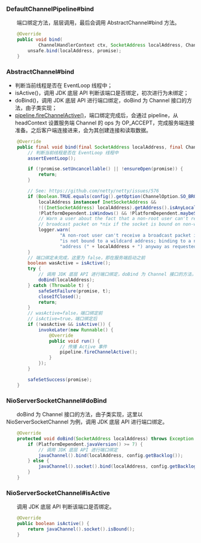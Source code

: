 ### DefaultChannelPipeline#bind
　　端口绑定方法，层层调用，最后会调用 AbstractChannel#bind 方法。

```java
    @Override
    public void bind(
            ChannelHandlerContext ctx, SocketAddress localAddress, ChannelPromise promise) {
        unsafe.bind(localAddress, promise);
    }
```

### AbstractChannel#bind

- 判断当前线程是否在 EventLoop 线程中；
- isActive()，调用 JDK 底层 API 判断该端口是否绑定，初次进行为未绑定；
- doBind()，调用 JDK 底层 API 进行端口绑定，doBind 为 Channel 接口的方法，由子类实现；
- [pipeline.fireChannelActive()](https://github.com/martin-1992/Netty-Notes/blob/master/%E6%96%B0%E8%BF%9E%E6%8E%A5%E7%9A%84%E6%8E%A5%E5%85%A5/pipeline%23fireChannelActive.md)，端口绑定完成后，会通过 pipeline，从 headContext 设置服务端 Channel 的 ops 为 OP_ACCEPT，完成服务端连接准备。之后客户端连接进来，会为其创建连接和读取数据。

```java
    @Override
    public final void bind(final SocketAddress localAddress, final ChannelPromise promise) {
        // 判断当前线程是否在 EventLoop 线程中
        assertEventLoop();

        if (!promise.setUncancellable() || !ensureOpen(promise)) {
            return;
        }

        // See: https://github.com/netty/netty/issues/576
        if (Boolean.TRUE.equals(config().getOption(ChannelOption.SO_BROADCAST)) &&
            localAddress instanceof InetSocketAddress &&
            !((InetSocketAddress) localAddress).getAddress().isAnyLocalAddress() &&
            !PlatformDependent.isWindows() && !PlatformDependent.maybeSuperUser()) {
            // Warn a user about the fact that a non-root user can't receive a
            // broadcast packet on *nix if the socket is bound on non-wildcard address.
            logger.warn(
                    "A non-root user can't receive a broadcast packet if the socket " +
                    "is not bound to a wildcard address; binding to a non-wildcard " +
                    "address (" + localAddress + ") anyway as requested.");
        }
        // 端口绑定未完成，这里为 false，即在服务端启动之前
        boolean wasActive = isActive();
        try {
            // 调用 JDK 底层 API 进行端口绑定，doBind 为 Channel 接口的方法，由子类实现
            doBind(localAddress);
        } catch (Throwable t) {
            safeSetFailure(promise, t);
            closeIfClosed();
            return;
        }
        // wasActive=false，端口绑定前
        // isActive=true，端口绑定后
        if (!wasActive && isActive()) {
            invokeLater(new Runnable() {
                @Override
                public void run() {
                    // 传播 Active 事件
                    pipeline.fireChannelActive();
                }
            });
        }

        safeSetSuccess(promise);
    }
```

### NioServerSocketChannel#doBind
　　doBind 为 Channel 接口的方法，由子类实现，这里以 NioServerSocketChannel 为例，调用 JDK 底层 API 进行端口绑定。

```java
    @Override
    protected void doBind(SocketAddress localAddress) throws Exception {
        if (PlatformDependent.javaVersion() >= 7) {
            // 调用 JDK 底层 API 进行端口绑定
            javaChannel().bind(localAddress, config.getBacklog());
        } else {
            javaChannel().socket().bind(localAddress, config.getBacklog());
        }
    }
```

### NioServerSocketChannel#isActive
　　调用 JDK 底层 API 判断该端口是否绑定。

```java
    @Override
    public boolean isActive() {
        return javaChannel().socket().isBound();
    }
```
